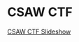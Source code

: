 # CSAW CTF


[CSAW CTF Slideshow](https://49thsecuritydivision.github.io/slideshows/2017/01-Intermediate-Monday/02-CSAW-CTF)
